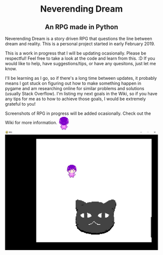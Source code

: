 <h1 align="center"> Neverending Dream </h1>
<h2 align="center"> An RPG made in Python</h2>

Neverending Dream is a story driven RPG that questions the line between dream and reality. This is a personal project started in early
February 2019.

This is a work in progress that I will be updating ocasionally.
Please be respectful! Feel free to take a look at the code and learn from this. :D
If you would like to help, have suggestions/tips, or have any quesitons, just let me know.

I'll be learning as I go, so if there's a long time between updates, it probably means I got stuck on figuring out how to make something happen in pygame and am researching online for similar problems and solutions (usually Stack Overflow). I'm listing my next goals in the Wiki, so if you have any tips for me as to how to achieve those goals, I would be extremely grateful to you!

Screenshots of RPG in progress will be added ocasionally. Check out the Wiki for more information.
<img src="https://github.com/QueenChristina/Neverending-Dream-RPG-in-Python/blob/master/Pictures/Gif%20Player%20Walk%20Cycle.gif" align="center" title="Player Walk Cycle">
![Screenshot of Progress](https://github.com/QueenChristina/Neverending-Dream-RPG-in-Python/blob/master/Pictures/Progress%202-16-19.JPG)
